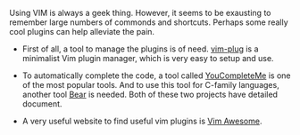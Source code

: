 Using VIM is always a geek thing. However, it seems to be exausting to remember large numbers of commonds and shortcuts. Perhaps some really cool plugins can help alleviate the pain.

* First of all, a tool to manage the plugins is of need. [vim-plug](https://github.com/junegunn/vim-plug) is a minimalist Vim plugin manager, which is very easy to setup and use.

* To automatically complete the code, a tool called [YouCompleteMe](https://github.com/Valloric/YouCompleteMe) is one of the most popular tools. And to use this tool for C-family languages, another tool [Bear](https://github.com/rizsotto/Bear) is needed. Both of these two projects have detailed document.

* A very useful website to find useful vim plugins is [Vim Awesome](http://vimawesome.com/). 
